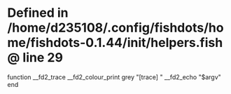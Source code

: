 # Defined in /home/d235108/.config/fishdots/home/fishdots-0.1.44/init/helpers.fish @ line 29
function __fd2_trace 
__fd2_colour_print grey "[trace] "
__fd2_echo "$argv"
end
